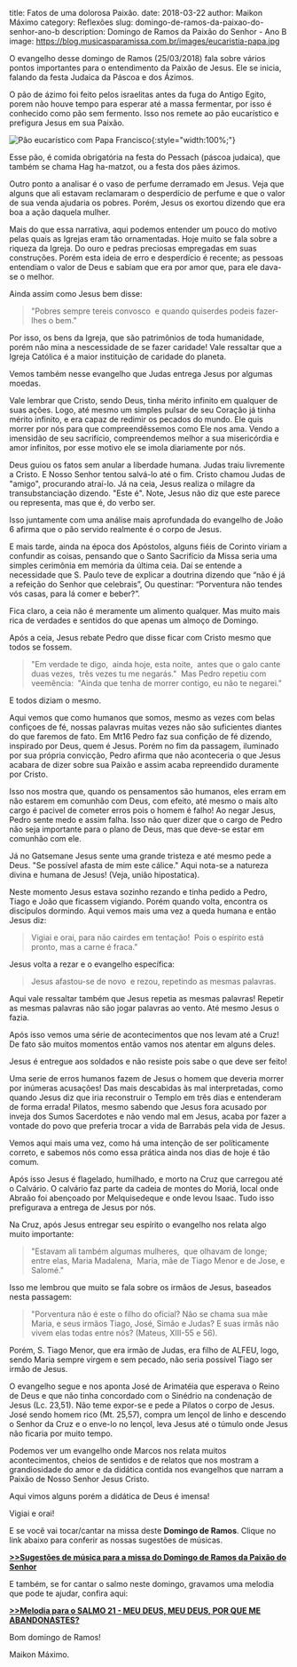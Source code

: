 ﻿title: Fatos de uma dolorosa Paixão.
date: 2018-03-22
author: Maikon Máximo
category: Reflexões
slug: domingo-de-ramos-da-paixao-do-senhor-ano-b
description: Domingo de Ramos da Paixão do Senhor - Ano B
image: https://blog.musicasparamissa.com.br/images/eucaristia-papa.jpg

O evangelho desse domingo de Ramos (25/03/2018) fala sobre vários pontos importantes para o entendimento da Paixão de Jesus.
Ele se inicia, falando da festa Judaica da Páscoa e dos Ázimos.

O pão de ázimo foi feito pelos israelitas antes da fuga do Antigo Egito, porem não houve tempo para esperar até a massa fermentar, por isso é conhecido como pão sem fermento.
Isso nos remete ao pão eucarístico e prefigura Jesus em sua Paixão.

![Pão eucarístico com Papa Francisco](https://blog.musicasparamissa.com.br/images/eucaristia-papa.jpg){:style="width:100%;"}

Esse pão, é comida obrigatória na festa do Pessach (páscoa judaica), que também se chama Hag ha-matzot, ou a festa dos pães ázimos.

Outro ponto a analisar é o vaso de perfume derramado em Jesus. Veja que alguns que ali estavam reclamaram o desperdício de perfume e que o valor de sua venda ajudaria os pobres. Porém, Jesus os exortou dizendo que era boa a ação daquela mulher.

Mais do que essa narrativa, aqui podemos entender um pouco do motivo pelas quais as Igrejas eram tão ornamentadas. Hoje muito se fala sobre a riqueza da Igreja. Do ouro e pedras preciosas empregadas em suas construções. Porém esta ideia de erro e desperdício é recente; as pessoas entendiam o valor de Deus e sabiam que  era por amor que,  para ele dava-se o melhor.

Ainda assim como Jesus bem disse:

>"Pobres sempre tereis convosco 
e quando quiserdes podeis fazer-lhes o bem."

Por isso, os bens da Igreja, que são patrimônios de toda humanidade, porém não mina a nescessidade de se fazer caridade! Vale ressaltar que a Igreja Católica é a maior instituição de caridade do planeta.

Vemos também nesse evangelho que Judas entrega Jesus por algumas moedas.

Vale lembrar que Cristo, sendo Deus, tinha mérito infinito em qualquer de suas ações. Logo, até mesmo um simples pulsar de seu Coração já tinha mérito infinito, e era capaz de redimir os pecados do mundo. Ele quis morrer por nós para que compreendêssemos como Ele nos ama. Vendo a imensidão de seu sacrifício, compreendemos melhor a sua misericórdia e amor infinitos, por esse motivo ele se imola diariamente por nós.

Deus guiou os fatos sem anular a liberdade humana. Judas traiu livremente a Cristo. E Nosso Senhor tentou salvá-lo até o fim. Cristo chamou Judas de "amigo", procurando atraí-lo.
Já na ceia,
Jesus realiza o milagre da transubstanciação dizendo. "Este é".
Note, Jesus não diz que este parece ou representa, mas que é, do verbo ser.

Isso juntamente com uma análise mais aprofundada do evangelho de João 6 afirma que o pão servido realmente é o corpo de Jesus.

E mais tarde, ainda na época dos Apóstolos, alguns fiéis de Corinto viriam a confundir as coisas, pensando que o Santo Sacrifício da Missa seria uma simples cerimônia em memória da última ceia. Daí se entende a necessidade que S. Paulo teve de explicar a doutrina dizendo que “não é já a refeição do Senhor que celebrais”, Ou questinar: “Porventura não tendes vós casas, para lá comer e beber?”.

Fica claro, a ceia não é meramente um alimento qualquer. Mas muito mais rica de verdades e sentidos do que apenas um almoço de Domingo.

Após a ceia, Jesus rebate Pedro que disse ficar com Cristo mesmo que todos se fossem.

>"Em verdade te digo, 
ainda hoje, esta noite, 
antes que o galo cante duas vezes, 
três vezes tu me negarás." 
Mas Pedro repetiu com veemência: 
"Ainda que tenha de morrer contigo, eu não te negarei." 

E todos diziam o mesmo. 

Aqui vemos que como humanos que somos, mesmo as vezes com belas confiçoes de fé, nossas palavras muitas vezes não são suficientes diantes do que faremos de fato. Em Mt16 Pedro faz sua confição de fé dizendo, inspirado por Deus, quem é Jesus. Porém no fim da passagem, iluminado por sua própria convicção, Pedro afirma que não aconteceria o que Jesus acabara de dizer sobre sua Paixão e assim acaba repreendido duramente por Cristo.

Isso nos mostra que, quando os pensamentos são humanos, eles erram em não estarem em comunhão com Deus, com efeito, até mesmo o mais alto cargo é pacivel de cometer erros pois o homem é falho! Ao negar Jesus, Pedro sente medo e assim falha. Isso não quer dizer que o cargo de Pedro não seja importante para o plano de Deus, mas que deve-se estar em comunhão com ele.

Já no Gatsemane Jesus sente uma grande tristeza e até mesmo pede a Deus. "Se possível afasta de mim este cálice." Aqui nota-se a natureza divina e humana de Jesus! (Veja, união hipostatica).

Neste momento Jesus estava sozinho rezando e tinha pedido a Pedro, Tiago e João que ficassem vigiando. Porém quando volta, encontra os discípulos dormindo. Aqui vemos mais uma vez a queda humana e então Jesus diz:

>Vigiai e orai, para não cairdes em tentação! 
Pois o espírito está pronto, mas a carne é fraca." 

Jesus volta a rezar e o evangelho específica:

>Jesus afastou-se de novo 
e rezou, repetindo as mesmas palavras.

Aqui vale ressaltar também que Jesus repetia as mesmas palavras! Repetir as mesmas palavras não são jogar palavras ao vento. Até mesmo Jesus o fazia.

Após isso vemos uma série de acontecimentos que nos levam até a Cruz! De fato são muitos momentos então vamos nos atentar em alguns deles.

Jesus é entregue aos soldados e não resiste pois sabe o que deve ser feito!

Uma serie de erros humanos fazem de Jesus o homem que deveria morrer por inúmeras acusações! Das mais descabidas às mal interpretadas, como quando Jesus diz que iria reconstruir o Templo em três dias e entenderam de forma errada! Pilatos, mesmo sabendo que Jesus fora acusado por inveja dos Sumos Sacerdotes e não vendo mal em Jesus, acaba por fazer a vontade do povo que preferia trocar a vida de Barrabás pela vida de Jesus.

Vemos aqui mais uma vez, como há uma intenção de ser políticamente correto, e sabemos nós como essa prática ainda nos dias de hoje é tão comum.

Após isso Jesus é flagelado, humilhado, e morto na Cruz que carregou até o Calvário. O calvário faz parte da cadeia de montes do Moriá, local onde Abraão foi abençoado por Melquisedeque e onde levou Isaac. Tudo isso prefigurava a entrega de Jesus por nós.

Na Cruz, após Jesus entregar seu espírito o evangelho nos relata algo muito importante:

>"Estavam ali também algumas mulheres, 
>que olhavam de longe; 
>entre elas, Maria Madalena, 
>Maria, mãe de Tiago Menor e de Jose, e Salomé."

Isso me lembrou que muito se fala sobre os irmãos de Jesus, baseados nesta passagem:

>"Porventura não é este o filho do oficial? Não se chama sua mãe Maria, e seus irmãos Tiago, José, Simão e Judas? E suas irmãs não vivem elas todas entre nós? (Mateus, XIII-55 e 56).

Porém, S. Tiago Menor, que era irmão de Judas, era filho de ALFEU, logo, sendo Maria sempre virgem e sem pecado, não seria possível Tiago ser irmão de Jesus.

O evangelho segue e nos aponta José de Arimatéia que esperava o Reino de Deus e que não tinha concordado com o Sinédrio na condenação de Jesus (Lc. 23,51). Não teme expor-se e pede a Pilatos o corpo de Jesus. José sendo homem rico (Mt. 25,57), compra um lençol de linho e descendo o Senhor da Cruz e o enve-lo no lençol, leva Jesus até o túmulo onde Jesus não ficaria por muito tempo.

Podemos ver um evangelho onde Marcos nos relata muitos acontecimentos, cheios de sentidos e de relatos que nos mostram a grandiosidade do amor e da didática contida nos evangelhos que narram a Paixão de Nosso Senhor Jesus Cristo.

Aqui vimos alguns porém a didática de Deus é imensa!

Vigiai e orai!

E se você vai tocar/cantar na missa deste **Domingo de Ramos**.
Clique no link abaixo para conferir as nossas sugestões de músicas.

**[>>Sugestões de música para a missa do Domingo de Ramos da Paixão do Senhor](https://musicasparamissa.com.br/sugestoes-para/domingo-de-ramos-da-paixao-do-senhor-ano-b/)**

E também, se for cantar o salmo neste domingo, gravamos uma melodia que pode te ajudar,
confira aqui:

**[>>Melodia para o SALMO 21 - MEU DEUS, MEU DEUS, POR QUE ME ABANDONASTES?](https://musicasparamissa.com.br/musica/salmo-21-meu-deus-meu-deus-por-que-me-abandonastes/)**

Bom domingo de Ramos!

Maikon Máximo.
